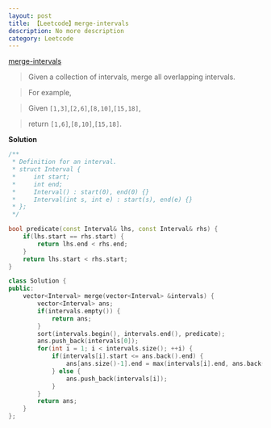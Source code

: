 ```yaml
---
layout: post
title: 【Leetcode】merge-intervals
description: No more description
category: Leetcode
---
```


[merge-intervals](https://oj.leetcode.com/problems/merge-intervals/)

> Given a collection of intervals, merge all overlapping intervals.

> For example,

> Given `[1,3]`,`[2,6]`,`[8,10]`,`[15,18]`,

> return `[1,6]`,`[8,10]`,`[15,18]`.

**Solution**

```c++
/**
 * Definition for an interval.
 * struct Interval {
 *     int start;
 *     int end;
 *     Interval() : start(0), end(0) {}
 *     Interval(int s, int e) : start(s), end(e) {}
 * };
 */

bool predicate(const Interval& lhs, const Interval& rhs) {
    if(lhs.start == rhs.start) {
        return lhs.end < rhs.end;
    }
    return lhs.start < rhs.start;
}

class Solution {
public:
    vector<Interval> merge(vector<Interval> &intervals) {
        vector<Interval> ans;
        if(intervals.empty()) {
            return ans;
        }
        sort(intervals.begin(), intervals.end(), predicate);
        ans.push_back(intervals[0]);
        for(int i = 1; i < intervals.size(); ++i) {
            if(intervals[i].start <= ans.back().end) {
                ans[ans.size()-1].end = max(intervals[i].end, ans.back().end);
            } else {
                ans.push_back(intervals[i]);
            }
        }
        return ans;
    }
};
```
